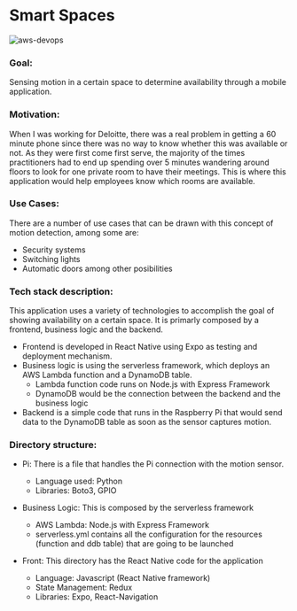 # Smart Spaces

![aws-devops](https://personal-website-assets.s3.amazonaws.com/Projects/smart_spaces.png)

### Goal:
Sensing motion in a certain space to determine availability through a mobile application.

### Motivation:
When I was working for Deloitte, there was a real problem in getting a 60 minute phone since there was no way to know whether this was available or not. As they were first come first serve, the majority of the times practitioners had to end up spending over 5 minutes wandering around floors to look for one private room to have their meetings. This is where this application would help employees know which rooms are available.

### Use Cases:
There are a number of use cases that can be drawn with this concept of motion detection, among some are:
- Security systems
- Switching lights
- Automatic doors
among other posibilities

### Tech stack description:
This application uses a variety of technologies to accomplish the goal of showing availability on a certain space. It is primarly composed by a frontend, business logic and the backend. 
- Frontend is developed in React Native using Expo as testing and deployment mechanism. 
- Business logic is using the serverless framework, which deploys an AWS Lambda function and a DynamoDB table. 
  - Lambda function code runs on Node.js with Express Framework
  - DynamoDB would be the connection between the backend and the business logic
- Backend is a simple code that runs in the Raspberry Pi that would send data to the DynamoDB table as soon as the sensor captures motion.

### Directory structure:
- Pi:
  There is a file that handles the Pi connection with the motion sensor.
  - Language used: Python
  - Libraries: Boto3, GPIO

- Business Logic:
  This is composed by the serverless framework 
  - AWS Lambda: Node.js with Express Framework
  - serverless.yml contains all the configuration for the resources (function and ddb table) that are going to be launched
  
- Front:
  This directory has the React Native code for the application
  - Language: Javascript (React Native framework)
  - State Management: Redux
  - Libraries: Expo, React-Navigation